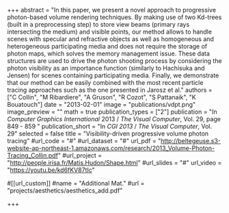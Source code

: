 +++
abstract = "In this paper, we present a novel approach to progressive photon-based volume rendering techniques. By making use of two Kd-trees (built in a preprocessing step) to store view beams (primary rays intersecting the medium) and visible points, our method allows to handle scenes with specular and refractive objects as well as homogeneous and heterogeneous participating media and does not require the storage of photon maps, which solves the memory management issue. These data structures are used to drive the photon shooting process by considering the photon visibility as an importance function (similarly to Hachisuka and Jensen) for scenes containing participating media. Finally, we demonstrate that our method can be easily combined with the most recent particle tracing approaches such as the one presented in Jarosz et al."
authors = ["C Collin", "M Ribardiere", "A Gruson", "R Cozot", "S Pattanaik", "K Bouatouch"]
date = "2013-02-01"
image = "publications/vdpt.png"
image_preview = ""
math = true
publication_types = ["2"]
publication = "In *Computer Graphics International* 2013 / *The Visual Computer*, Vol. 29, page 849 - 859 "
publication_short = "In *CGI 2013* / *The Visual Computer*, Vol. 29"
selected = false
title = "Visibility-driven progressive volume photon tracing"
#url_code = "#"
#url_dataset = "#"
url_pdf = "http://beltegeuse.s3-website-ap-northeast-1.amazonaws.com/research/2013_Volume-Photon-Tracing_Collin.pdf"
#url_project = "http://people.irisa.fr/Matis.Hudon/Shape.html"
#url_slides = "#"
url_video = "https://youtu.be/kd6fKV87tIc"

#[[url_custom]]
#name = "Additional Mat."
#url = "projects/aesthetics/aesthetics_add.pdf"

+++
